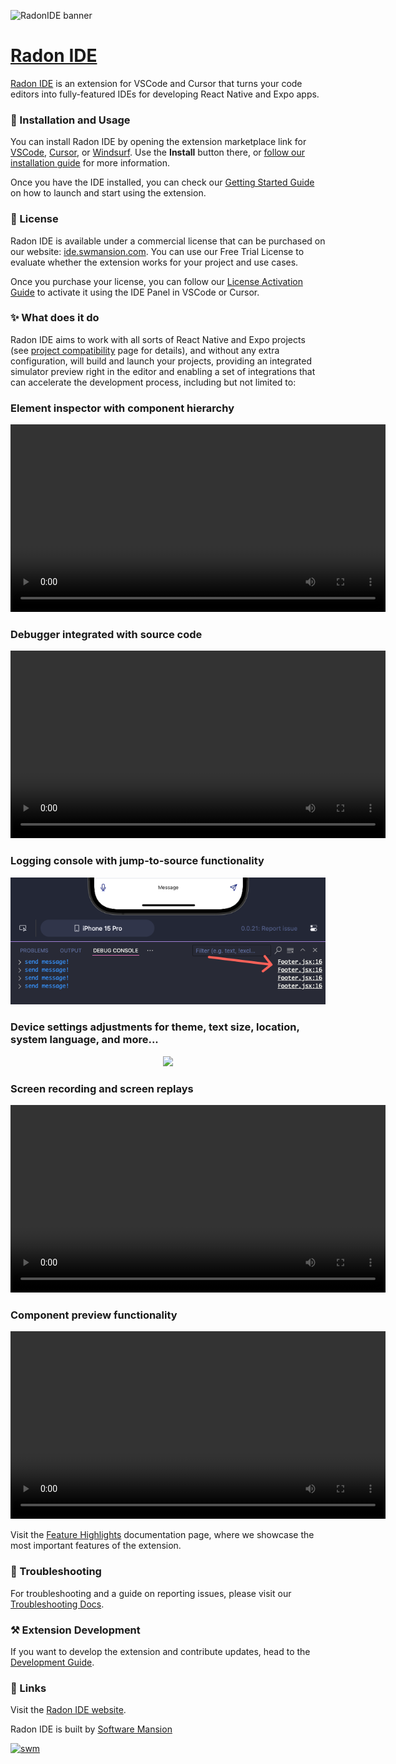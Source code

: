 ![RadonIDE banner](https://github.com/user-attachments/assets/14fd4413-c518-4ead-915a-2020c4f4f981)

# [Radon IDE](https://ide.swmansion.com)

[Radon IDE](https://ide.swmansion.com) is an extension for VSCode and Cursor that turns your code editors into fully-featured IDEs for developing React Native and Expo apps.

### 💽 Installation and Usage

You can install Radon IDE by opening the extension marketplace link for <a target="_self" href="vscode:extension/swmansion.react-native-ide">VSCode</a>, <a target="_self" href="cursor:extension/swmansion.react-native-ide">Cursor</a>, or <a target="_self" href="windsurf:extension/swmansion.react-native-ide">Windsurf</a>.
Use the **Install** button there, or [follow our installation guide](https://ide.swmansion.com/docs/getting-started/installation) for more information.

Once you have the IDE installed, you can check our [Getting Started Guide](https://ide.swmansion.com/docs/getting-started/launching) on how to launch and start using the extension.

### 💼 License

Radon IDE is available under a commercial license that can be purchased on our website: [ide.swmansion.com](https://ide.swmansion.com/pricing).
You can use our Free Trial License to evaluate whether the extension works for your project and use cases.

Once you purchase your license, you can follow our [License Activation Guide](https://ide.swmansion.com/docs/guides/activation-manual) to activate it using the IDE Panel in VSCode or Cursor.

### ✨ What does it do

Radon IDE aims to work with all sorts of React Native and Expo projects (see [project compatibility](https://ide.swmansion.com/docs/getting-started/compatibility) page for details), and without any extra configuration, will build and launch your projects, providing an integrated simulator preview right in the editor and enabling a set of integrations that can accelerate the development process, including but not limited to:

### Element inspector with component hierarchy

<div align="center">
<video src="https://github.com/user-attachments/assets/0f9d36b9-1843-4ae6-99b4-e633bea0b032" width="600" />
</div>

### Debugger integrated with source code

<div align="center">
<video src="https://github.com/user-attachments/assets/6a08c375-1a40-40c3-bc95-d6ce6c1cda10" width="600" />
</div>

### Logging console with jump-to-source functionality

<div align="center">
<img width="600" src="packages/docs/static/img/docs/ide_jump_from_logs.png"/>
</div>

### Device settings adjustments for theme, text size, location, system language, and more...

<div align="center">
<img width="600" src="packages/docs/static/img/docs/ide_device_settings_1_0.png"/>
</div>

### Screen recording and screen replays

<div align="center">
<video src="https://github.com/user-attachments/assets/5b31d461-5d2a-4e85-a1a1-ba0e2c5d41f3" width="600" />
</div>

### Component preview functionality

<div align="center">
<video src="https://github.com/user-attachments/assets/e5c91548-3f75-4008-9cad-5fd4fdeadb9f" width="600" />
</div>

Visit the [Feature Highlights](https://ide.swmansion.com/docs/getting-started/feature-highlight) documentation page, where we showcase the most important features of the extension.

### 🐛 Troubleshooting

For troubleshooting and a guide on reporting issues, please visit our [Troubleshooting Docs](https://ide.swmansion.com/docs/guides/troubleshooting).

### ⚒️ Extension Development

If you want to develop the extension and contribute updates, head to the [Development Guide](https://ide.swmansion.com/docs/guides/development).

### 🔗 Links

Visit the [Radon IDE website](https://ide.swmansion.com).

Radon IDE is built by [Software Mansion](https://swmansion.com)

[![swm](https://logo.swmansion.com/logo?color=white&variant=desktop&width=150&tag=react-native-ide-github 'Software Mansion')](https://swmansion.com)
